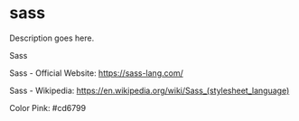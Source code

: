 # sass
Description goes here.

Sass

Sass - Official Website:
https://sass-lang.com/

Sass - Wikipedia:
https://en.wikipedia.org/wiki/Sass_(stylesheet_language)

Color
Pink: #cd6799
